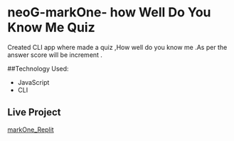 # neoG-markOne- how Well Do You Know Me Quiz
Created CLI app where made a quiz ,How well do you know me .As per the answer score will be increment .
 
 ##Technology Used:
 * JavaScript
 * CLI
 
 ## Live Project
[markOne_Replit](https://replit.com/@KirtiSingh5/Mark-One?embed=1&output=1)

